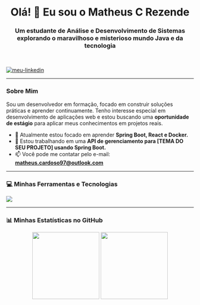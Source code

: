 <h1 align="center">Olá! 👋 Eu sou o Matheus C Rezende</h1>
<h3 align="center">Um estudante de Análise e Desenvolvimento de Sistemas explorando o maravilhoso e misterioso mundo Java e da tecnologia</h3>

<br>

<p align="left">
  <a href="https://www.linkedin.com/in/matheus-cardoso-273a96104/" target="blank"><img align="center" src="https://img.shields.io/badge/LinkedIn-0077B5?style=for-the-badge&logo=linkedin&logoColor=white" alt="meu-linkedin" /></a>
</p>

---

### Sobre Mim

<p align="left">
  Sou um desenvolvedor em formação, focado em construir soluções práticas e aprender continuamente. Tenho interesse especial em desenvolvimento de aplicações web e estou buscando uma <strong>oportunidade de estágio</strong> para aplicar meus conhecimentos em projetos reais.

- 🌱 Atualmente estou focado em aprender <strong>Spring Boot, React e Docker.</strong>
- 🔭 Estou trabalhando em uma <strong>API de gerenciamento para [TEMA DO SEU PROJETO] usando Spring Boot.</strong>
- 📫 Você pode me contatar pelo e-mail: <strong>matheus.cardoso97@outlook.com</strong>
</p>

---

### 💻 Minhas Ferramentas e Tecnologias

<p align="left"> 
  <a href="https://skillicons.dev">
    <img src="https://skillicons.dev/icons?i=java,spring,javascript,react,nodejs,html,css,mysql,mongodb,docker,git" />
  </a>
</p>

---

### 📊 Minhas Estatísticas no GitHub

<p align="center">
  <img height="180em" src="https://github-readme-stats.vercel.app/api?username=Danntt1&show_icons=true&theme=dracula&include_all_commits=true&count_private=true"/>
  <img height="180em" src="https://github-readme-stats.vercel.app/api/top-langs/?username=Danntt1&layout=compact&langs_count=7&theme=dracula"/>
</p>
